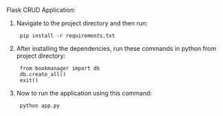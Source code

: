 Flask CRUD Application:

1) Navigate to the project directory and then run:

        pip install -r requirements.txt


2) After installing the dependencies, run these commands in python from project directory:

        from bookmanager import db
        db.create_all()
        exit()


3) Now to run the application using this command:

        python app.py
